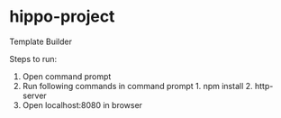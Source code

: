 # hippo-project
Template Builder

Steps to run:

  1. Open command prompt
  2. Run following commands in command prompt
    1. npm install
    2. http-server
  3. Open localhost:8080 in browser

